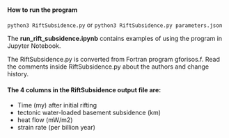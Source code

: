 #### How to run the program 

`python3 RiftSubsidence.py` or `python3 RiftSubsidence.py parameters.json`

The **run_rift_subsidence.ipynb** contains examples of using the program in Jupyter Notebook.

The RiftSubsidence.py is converted from Fortran program gforisos.f. Read the comments inside RiftSubsidence.py about the authors and change history.

#### The 4 columns in the RiftSubsidence output file are:
* Time (my) after initial rifting
* tectonic water-loaded basement subsidence (km)
* heat flow (mW/m2) 
* strain rate (per billion year)

